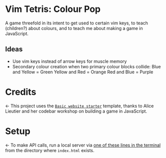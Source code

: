 # Vim Tetris: Colour Pop

A game threefold in its intent to get used to certain vim keys, to teach (children?) about colours, and to teach me about making a game in JavaScript.

## Ideas

- Use vim keys instead of arrow keys for muscle memory
- Secondary colour creation when two primary colour blocks collide:
Blue and Yellow = Green
Yellow and Red = Orange
Red and Blue = Purple


# Credits

← This project uses the [`Basic website starter`](https://github.com/alicelieutier/minimal-html-starter) template, thanks to Alice Lieutier and her codebar workshop on building a game in JavaScript.


# Setup

← To make API calls, run a local server via [one of these lines in the terminal](https://gist.github.com/willurd/5720255) from the directory where `index.html` exists.

